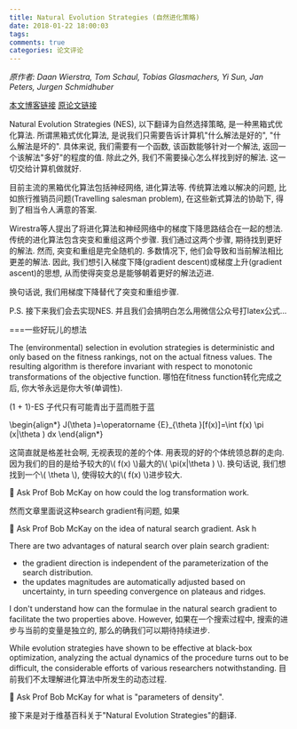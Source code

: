 ```yaml
---
title: Natural Evolution Strategies (自然进化策略)
date: 2018-01-22 18:00:03
tags:
comments: true
categories: 论文评论
---
```

_原作者: Daan Wierstra, Tom Schaul, Tobias Glasmachers, Yi Sun, Jan Peters, Jurgen Schmidhuber_

[本文博客链接](https://zhenyuechin.github.io/2018/01/22/wirestra2014natural/)
[原论文链接](https://arxiv.org/abs/1209.5853)

Natural Evolution Strategies (NES), 以下翻译为自然选择策略, 是一种黑箱式优化算法. 所谓黑箱式优化算法, 是说我们只需要告诉计算机"什么解法是好的", "什么解法是坏的". 具体来说, 我们需要有一个函数, 该函数能够针对一个解法, 返回一个该解法"多好"的程度的值. 除此之外, 我们不需要操心怎么样找到好的解法. 这一切交给计算机做就好. 

目前主流的黑箱优化算法包括神经网络, 进化算法等. 传统算法难以解决的问题, 比如旅行推销员问题(Travelling salesman problem), 在这些新式算法的协助下, 得到了相当令人满意的答案. 

Wirestra等人提出了将进化算法和神经网络中的梯度下降思路结合在一起的想法. 传统的进化算法包含突变和重组这两个步骤. 我们通过这两个步骤, 期待找到更好的解法. 然而, 突变和重组是完全随机的. 多数情况下, 他们会导致和当前解法相比更差的解法. 因此, 我们想引入梯度下降(gradient descent)或梯度上升(gradient ascent)的思想, 从而使得突变总是能够朝着更好的解法迈进. 

换句话说, 我们用梯度下降替代了突变和重组步骤. 

P.S. 接下来我们会去实现NES. 并且我们会搞明白怎么用微信公众号打latex公式...

===一些好玩儿的想法

The (environmental) selection in evolution strategies is deterministic and only based on the fitness rankings, not on the actual fitness values. The resulting algorithm is therefore invariant with respect to monotonic transformations of the objective function. 哪怕在fitness function转化完成之后, 你大爷永远是你大爷(单调性). 

(1 + 1)-ES 子代只有可能青出于蓝而胜于蓝

\begin{align\*} 
J(\theta )=\operatorname {E}_{\theta }[f(x)]=\int f(x) \pi (x|\theta ) dx
\end{align\*}

这简直就是格差社会啊, 无视表现的差的个体. 用表现的好的个体统领总群的走向. 因为我们的目的是给予较大的\\( f(x) \\)最大的\\( \pi(x|\theta ) \\). 换句话说, 我们想找到一个\\( \theta \\), 使得较大的\\( f(x) \\)进步较大. 

:eyes: Ask Prof Bob McKay on how could the log transformation work. 

然而文章里面说这种search gradient有问题, 如果

:eyes: Ask Prof Bob McKay on the idea of natural search gradient. Ask h

There are two advantages of natural search over plain search gradient: 
* the gradient direction is independent of the parameterization of the search distribution. 
* the updates magnitudes are automatically adjusted based on uncertainty, in turn speeding convergence on plateaus and ridges.

I don't understand how can the formulae in the natural search gradient to facilitate the two properties above. However, 如果在一个搜索过程中, 搜索的进步与当前的变量是独立的, 那么的确我们可以期待持续进步. 

While evolution strategies have shown to be effective at black-box optimization, analyzing the actual dynamics of the procedure turns out to be difficult, the considerable efforts of various researchers notwithstanding. 
目前我们不太理解进化算法中所发生的动态过程. 

:eyes: Ask Prof Bob McKay for what is "parameters of density". 

接下来是对于维基百科关于"Natural Evolution Strategies"的翻译. 




